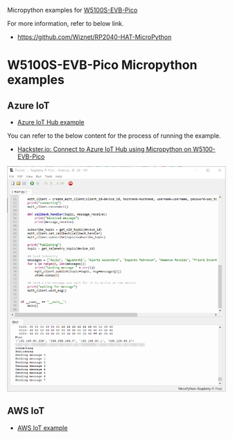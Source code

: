 
Micropython examples for [W5100S-EVB-Pico](https://docs.wiznet.io/Product/iEthernet/W5100S/w5100s-evb-pico)

For more information, refer to below link.

- https://github.com/Wiznet/RP2040-HAT-MicroPython


<!-- Target firmware:  -->

# W5100S-EVB-Pico Micropython examples

## Azure IoT

* [Azure IoT Hub example](https://github.com/renakim/W5100S-EVB-Pico-Micropython/tree/main/examples/Azure)

You can refer to the below content for the process of running the example.

* [Hackster.io: Connect to Azure IoT Hub using Micropython on W5100-EVB-Pico](https://www.hackster.io/renakim/connect-to-azure-iot-hub-using-micropython-on-w5100-evb-pico-d78cc4)

<img src="https://github.com/renakim/renakim.github.io/blob/master/files/w5100s-evb-pico/pico-micropython-azure-11.png?raw=true" />


## AWS IoT

* [AWS IoT example](https://github.com/renakim/W5100S-EVB-Pico-Micropython/tree/main/examples/AWS)

